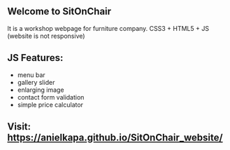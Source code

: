 
## Welcome to SitOnChair
It is a workshop webpage for furniture company.
CSS3 + HTML5 + JS (website is not responsive)

## JS Features:
- menu bar
- gallery slider
- enlarging image
- contact form validation
- simple price calculator

## Visit: https://anielkapa.github.io/SitOnChair_website/

